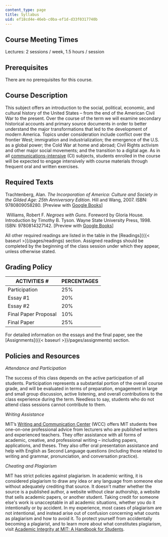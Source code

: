 ```yaml
---
content_type: page
title: Syllabus
uid: ef18cd4e-46eb-c0ba-ef1d-d33f0317740b
---
```


Course Meeting Times
--------------------

Lectures: 2 sessions / week, 1.5 hours / session

Prerequisites
-------------

There are no prerequisites for this course.

Course Description
------------------

This subject offers an introduction to the social, political, economic, and cultural history of the United States – from the end of the American Civil War to the present. Over the course of the term we will examine secondary historical accounts and primary source documents in order to better understand the major transformations that led to the development of modern America. Topics under consideration include conflict over the frontier West; immigration and industrialization; the emergence of the U.S. as a global power; the Cold War at home and abroad; Civil Rights activism and other major social movements; and the transition to a digital age. As in all [communications-intensive](https://registrar.mit.edu/registration-academics/academic-requirements/communication-requirement) (CI) subjects, students enrolled in the course will be expected to engage intensively with course materials through frequent oral and written exercises.

Required Texts
--------------

Trachtenberg, Alan. _The Incorporation of America: Culture and Society in the Gilded Age: 25th Anniversary Edition_. Hill and Wang, 2007. ISBN: 9780809058280. \[Preview with [Google Books](https://books.google.com/books?id=N1WYCn1GPJAC&pg=PAfrontcover#v=onepage&q&f=false)\]

 Williams, Robert F. _Negroes with Guns_. Foreword by Gloria House. Introduction by Timothy B. Tyson. Wayne State University Press, 1998. ISBN: 9780814327142. \[Preview with [Google Books](https://books.google.com/books?id=i4YiA0jWz4EC&pg=PAfrontcover#v=onepage&q&f=false)\]

All other required readings are listed in the table in the [Readings]({{< baseurl >}}/pages/readings) section. Assigned readings should be completed by the beginning of the class session under which they appear, unless otherwise stated.

Grading Policy
--------------

| ACTIVITIES # | PERCENTAGES |
| --- | --- |
| Participation | 25% |
| Essay #1 | 20% |
| Essay #2 | 20% |
| Final Paper Proposal | 10% |
| Final Paper | 25% 

For detailed information on the essays and the final paper, see the [Assignments]({{< baseurl >}}/pages/assignments) section.

Policies and Resources
----------------------

_Attendance and Participation_

The success of this class depends on the active participation of all students. Participation represents a substantial portion of the overall course grade, and will be evaluated in terms of preparation, engagement in large and small group discussion, active listening, and overall contributions to the class experience during the term. Needless to say, students who do not attend class sessions cannot contribute to them.

_Writing Assistance_

MIT’s [Writing and Communication Center](https://cmsw.mit.edu/writing-and-communication-center/) (WCC) offers MIT students free one-on-one professional advice from lecturers who are published writers and experienced teachers. They offer assistance with all forms of academic, creative, and professional writing – including papers, applications, and theses. They also offer oral presentation assistance and help with English as Second Language questions (including those related to writing and grammar, pronunciation, and conversation practice).

_Cheating and Plagiarism_

MIT has strict policies against plagiarism. In academic writing, it is considered plagiarism to draw any idea or any language from someone else without adequately crediting that source. It doesn't matter whether the source is a published author, a website without clear authorship, a website that sells academic papers, or another student. Taking credit for someone else's work is unacceptable in all academic situations, whether you do it intentionally or by accident. In my experience, most cases of plagiarism are not intentional, and instead arise out of confusion concerning what counts as plagiarism and how to avoid it. To protect yourself from accidentally becoming a plagiarist, and to learn more about what constitutes plagiarism, visit [Academic Integrity at MIT: A Handbook for Students](http://integrity.mit.edu/).